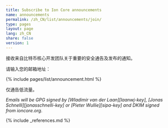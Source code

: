 ```yaml
---
title: Subscribe to Ion Core announcements
name: announcements
permalink: /zh_CN/list/announcements/join/
type: pages
layout: page
lang: zh_CN
share: false
version: 1
---
```

接收来自比特币核心开发团队关于重要的安全通告及发布的通知。

请输入您的邮箱地址：

{% include pages/list/announcement.html %}
    
仅通告低流量。

_Emails will be GPG signed by [Wladimir van der Laan][laanwj-key], [Jonas Schnelli][jonasschnelli-key] or [Pieter Wullie][sipa-key] and DKIM signed from ioncore.org_.

{% include _references.md %}